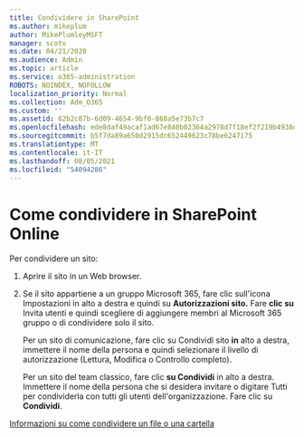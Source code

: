 ```yaml
---
title: Condividere in SharePoint
ms.author: mikeplum
author: MikePlumleyMSFT
manager: scotv
ms.date: 04/21/2020
ms.audience: Admin
ms.topic: article
ms.service: o365-administration
ROBOTS: NOINDEX, NOFOLLOW
localization_priority: Normal
ms.collection: Adm_O365
ms.custom: ''
ms.assetid: 62b2c87b-6d09-4654-9bf0-868a5e73b7c7
ms.openlocfilehash: ede8daf49acaf1ad67e840b02364a2978d7f18ef2f219b4938dd14d0ca7e231c
ms.sourcegitcommit: b5f7da89a650d2915dc652449623c78be6247175
ms.translationtype: MT
ms.contentlocale: it-IT
ms.lasthandoff: 08/05/2021
ms.locfileid: "54094286"
---
```

# <a name="how-to-share-in-sharepoint-online"></a>Come condividere in SharePoint Online

Per condividere un sito:
  
1. Aprire il sito in un Web browser.
    
2. Se il sito appartiene a un gruppo Microsoft 365, fare clic sull'icona Impostazioni in alto a destra e quindi su **Autorizzazioni sito.** Fare **clic su** Invita utenti e quindi scegliere di aggiungere membri al Microsoft 365 gruppo o di condividere solo il sito. 
    
    Per un sito di comunicazione, fare clic su Condividi sito **in** alto a destra, immettere il nome della persona e quindi selezionare il livello di autorizzazione (Lettura, Modifica o Controllo completo). 
    
    Per un sito del team classico, fare clic **su Condividi** in alto a destra. Immettere il nome della persona che si desidera invitare o digitare Tutti per condividerla con tutti gli utenti dell'organizzazione. Fare clic su **Condividi**.
    
[Informazioni su come condividere un file o una cartella](https://go.microsoft.com/fwlink/?linkid=511430)
  

